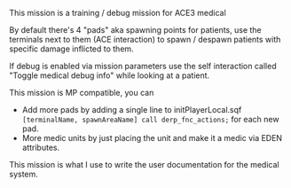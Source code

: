 This mission is a training / debug mission for ACE3 medical

By default there's 4 "pads" aka spawning points for patients, use the terminals next to them (ACE interaction) to spawn / despawn patients with specific damage inflicted to them.

If debug is enabled via mission parameters use the self interaction called "Toggle medical debug info" while looking at a patient.

This mission is MP compatible, you can 
- Add more pads by adding a single line to initPlayerLocal.sqf `[terminalName, spawnAreaName] call derp_fnc_actions;` for each new pad.
- More medic units by just placing the unit and make it a medic via EDEN attributes.

This mission is what I use to write the user documentation for the medical system.